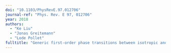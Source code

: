 ```yaml
---
doi: "10.1103/PhysRevE.97.012706"
journal-ref: "Phys. Rev. E 97, 012706"
year: 2018
authors:
  - "Ke Liu"
  - "Jonas Greitemann"
  - "Lode Pollet"
fulltitle: "Generic first-order phase transitions between isotropic and orientational phases with polyhedral symmetries"
---
```

